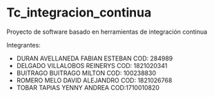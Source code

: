 # Tc_integracion_continua
Proyecto de software basado en herramientas de integración continua

Integrantes:
- DURAN AVELLANEDA FABIAN ESTEBAN COD: 284989 
- DELGADO VILLALOBOS REINERYS COD: 1821020341 
- BUITRAGO BUITRAGO MILTON COD: 100238830 
- ROMERO MELO DAVID ALEJANDRO COD: 1821026768 
- TOBAR TAPIAS YENNY ANDREA COD:1710010820 
